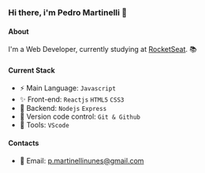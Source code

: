 ### Hi there, i'm Pedro Martinelli 👋

#### About
I'm a Web Developer, currently studying at [RocketSeat](https://www.rocketseat.com.br/). 📚

#### Current Stack
- :zap: Main Language: `Javascript`
- :sparkles: Front-end: `Reactjs` `HTML5` `CSS3`
- :pencil: Backend: `Nodejs` `Express`
- :construction: Version code control: `Git & Github`
- :wrench: Tools: `VScode`

#### Contacts
- 📧 Email: p.martinellinunes@gmail.com
